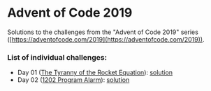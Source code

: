 # Advent of Code 2019

Solutions to the challenges from the "Advent of Code 2019" series
([https://adventofcode.com/2019](https://adventofcode.com/2019)).

### List of individual challenges:
- Day 01 ([The Tyranny of the Rocket Equation](https://adventofcode.com/2019/day/1)): [solution](https://github.com/agral/CompetitiveProgramming/blob/master/AoC2019/01/aoc2019_day01_ans.cpp)
- Day 02 ([1202 Program Alarm](https://adventofcode.com/2019/day/2)): [solution](https://github.com/agral/CompetitiveProgramming/blob/master/AoC2019/02/aoc2019_day02_ans.cpp)
